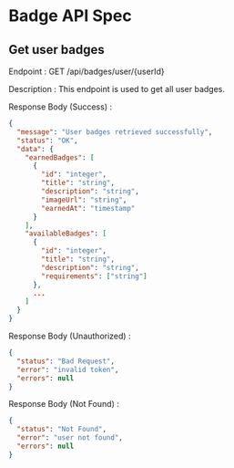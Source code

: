 # Badge API Spec

## Get user badges

Endpoint : GET /api/badges/user/{userId}

Description : This endpoint is used to get all user badges.

Response Body (Success) :

```json
{
  "message": "User badges retrieved successfully",
  "status": "OK",
  "data": {
    "earnedBadges": [
      {
        "id": "integer",
        "title": "string", 
        "description": "string",
        "imageUrl": "string",
        "earnedAt": "timestamp"
      }
    ],
    "availableBadges": [
      {
        "id": "integer",
        "title": "string",
        "description": "string",
        "requirements": ["string"]
      },
      ...
    ]
  }
}
```

Response Body (Unauthorized) :

```json
{
  "status": "Bad Request",
  "error": "invalid token",
  "errors": null
}
```

Response Body (Not Found) :

```json
{
  "status": "Not Found",
  "error": "user not found",
  "errors": null
}
```
